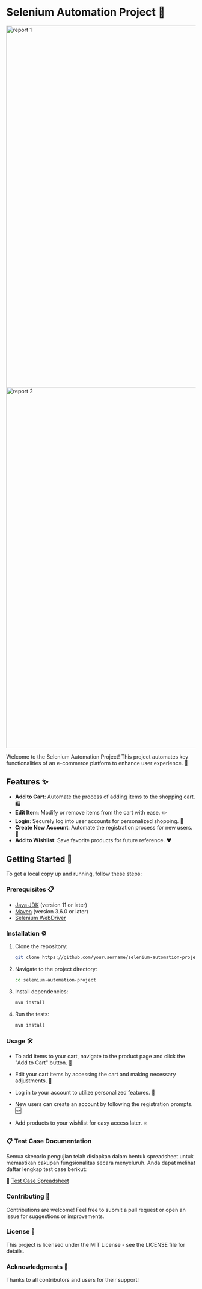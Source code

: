 # Selenium Automation Project 🚀
<img width="960" alt="report 1" src="https://github.com/user-attachments/assets/d60d4aa5-9900-4e90-bb99-13e384b755de" />
<img width="960" alt="report 2" src="https://github.com/user-attachments/assets/7e00daa2-d74b-48d3-ba9c-cd7f48eaf0ab" />



Welcome to the Selenium Automation Project! This project automates key functionalities of an e-commerce platform to enhance user experience. 🛒

## Features ✨

- **Add to Cart**: Automate the process of adding items to the shopping cart. 🛍️
- **Edit Item**: Modify or remove items from the cart with ease. ✏️
- **Login**: Securely log into user accounts for personalized shopping. 🔐
- **Create New Account**: Automate the registration process for new users. 📝
- **Add to Wishlist**: Save favorite products for future reference. ❤️

## Getting Started 🏁

To get a local copy up and running, follow these steps:

### Prerequisites 📋

- [Java JDK](https://www.oracle.com/java/technologies/javase-jdk11-downloads.html) (version 11 or later)
- [Maven](https://maven.apache.org/) (version 3.6.0 or later)
- [Selenium WebDriver](https://www.selenium.dev/downloads/)

### Installation ⚙️

1. Clone the repository:
   ```bash
   git clone https://github.com/yourusername/selenium-automation-project.git

2. Navigate to the project directory:
    ```bash
    cd selenium-automation-project
    
3. Install dependencies:
    ```bash
    mvn install
    
4. Run the tests:
   ```bash
   mvn install

### Usage 🛠️
- To add items to your cart, navigate to the product page and click the "Add to Cart" button. 🛒

- Edit your cart items by accessing the cart and making necessary adjustments. 🔄

- Log in to your account to utilize personalized features. 👤

- New users can create an account by following the registration prompts. 🆕

- Add products to your wishlist for easy access later. ⭐

### 📋 Test Case Documentation
Semua skenario pengujian telah disiapkan dalam bentuk spreadsheet untuk memastikan cakupan fungsionalitas secara menyeluruh. Anda dapat melihat daftar lengkap test case berikut:

📄 [Test Case Spreadsheet](https://docs.google.com/spreadsheets/d/12By6oYgulTBeWuoNGNVJn7_fHJwCDOUbfpF2YmF2fco/edit?usp=sharing)

### Contributing 🤝
Contributions are welcome! Feel free to submit a pull request or open an issue for suggestions or improvements.

### License 📄
This project is licensed under the MIT License - see the LICENSE file for details.

### Acknowledgments 🙏
Thanks to all contributors and users for their support!




